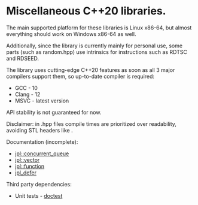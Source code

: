 # Miscellaneous C++20 libraries.

The main supported platform for these libraries is Linux x86-64, but almost everything should work on Windows x86-64 as well.

Additionally, since the library is currently mainly for personal use, some parts (such as random.hpp) use intrinsics for instructions such as RDTSC and RDSEED.

The library uses cutting-edge C++20 features as soon as all 3 major compilers support them, so up-to-date compiler is required:
+ GCC - 10
+ Clang - 12
+ MSVC - latest version

API stability is not guaranteed for now.

Disclaimer: in .hpp files compile times are prioritized over readability, avoiding STL headers like <algorithm>.

Documentation (incomplete):
+ [jpl::concurrent_queue](https://github.com/JPylkkanen/jpl/blob/master/documentation/concurrent_queue.md)
+ [jpl::vector](https://github.com/JPylkkanen/jpl/blob/master/documentation/vector.md)
+ [jpl::function](https://github.com/JPylkkanen/jpl/blob/master/documentation/function.md)
+ [jpl_defer](https://github.com/JPylkkanen/jpl/blob/master/documentation/defer.md)

Third party dependencies:
+ Unit tests - [doctest](https://github.com/onqtam/doctest)
